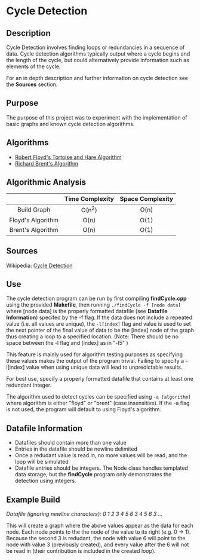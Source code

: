 # Cycle Detection

## Description
Cycle Detection involves finding loops or redundancies in a sequence of data.  Cycle detection algorithms typically output where a cycle begins and the length of the cycle, but could alternatively provide information such as elements of the cycle.

For an in depth description and further information on cycle detection see the **Sources** section.


## Purpose
The purpose of this project was to experiment with the implementation of basic graphs and known cycle detection algorithms.


## Algorithms
* [Robert Floyd's Tortoise and Hare Algorithm](https://en.wikipedia.org/wiki/Cycle_detection#Floyd's_Tortoise_and_Hare "Floyd's Tortoise and Hare Algorithm")
* [Richard Brent's Algorithm](https://en.wikipedia.org/wiki/Cycle_detection#Brent's_algorithm "Brent's Algorithm")

## Algorithmic Analysis

|      | Time Complexity | Space Complexity     |
| :----:       |    :----:   |      :---: |
| Build Graph  |    O(n<sup>2</sup>)     | O(n)      |
| Floyd's Algorithm     | O(n)       | O(1)  |
| Brent's Algorithm  |    O(n)     | O(1)      |

## Sources
Wikipedia: [Cycle Detection](https://en.wikipedia.org/wiki/Cycle_detection "Cycle Detection")


## Use
The cycle detection program can be run by first compiling **findCycle.cpp** using the provided **Makefile**, then running `./findCycle -f [node data]` where [node data] is the properly formatted datafile (see **Datafile Information**) specifed by the -f flag.  If the data does not include a repeated value (i.e. all values are unique), the `-l[index]` flag and value is used to set the next pointer of the final value of data to be the [index] node of the graph thus creating a loop to a specified location. (Note: There should be no space between the -l flag and [index] as in "-l5" )

This feature is mainly used for algorithm testing purposes as specifying these values makes the output of the program trivial. Failing to specify a -l[index] value when using unique data will lead to unpredictable results.

For best use, specify a properly formatted datafile that contains at least one redundant integer.

The algorithm used to detect cycles can be specified using `-a [algorithm]` where algorithm is either "floyd" or "brent" (case insensitive). If the -a flag is not used, the program will default to using Floyd's algorithm.


## Datafile Information
* Datafiles should contain more than one value
* Entries in the datafile should be newline delimited
* Once a redudant value is read in, no more values will be read, and the loop will be simulated
* Datafile entries should be integers.  The Node class handles templated data storage, but the **findCycle** program only demonstrates the detection using integers.


## Example Build
*Datafile (ignoring newline characters): 0 1 2 3 4 5 6 3 4 5 6 3 ...*

This will create a graph where the above values appear as the data for each node. Each node points to the the node of the value to its right (e.g. 0 -> 1).  Because the second 3 is redudant, the node with value 6 will point to the node with value 3 (previously created), and every value after the 6 will not be read in (their contribution is included in the created loop).